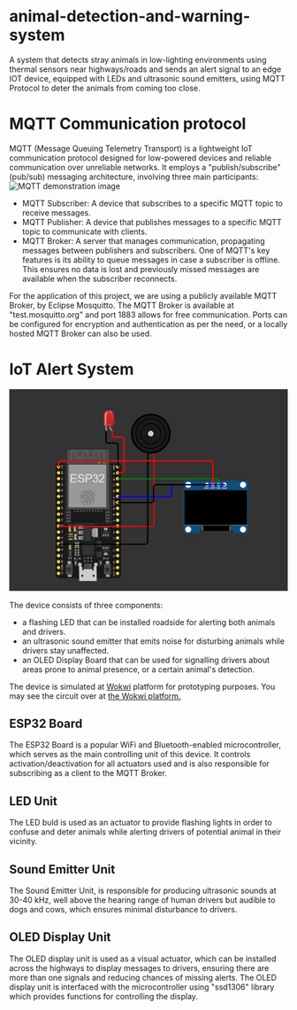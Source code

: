 # animal-detection-and-warning-system
A system that detects stray animals in low-lighting environments using thermal sensors near highways/roads and sends an alert signal to an edge IOT device, equipped with LEDs and ultrasonic sound emitters, using MQTT Protocol to deter the animals from coming too close.

# MQTT Communication protocol
MQTT (Message Queuing Telemetry Transport) is a lightweight IoT communication protocol designed for low-powered devices and reliable communication over unreliable networks. It employs a "publish/subscribe" (pub/sub) messaging architecture, involving three main participants:
<img src="https://camo.githubusercontent.com/0d7b840195f1be43abc6f28720224dde9b6bfa0a0a9ce73648d16a76b6154ce3/68747470733a2f2f6d7174742e6f72672f6173736574732f696d672f6d7174742d7075626c6973682d7375627363726962652e706e67" alt="MQTT demonstration image">
- MQTT Subscriber: A device that subscribes to a specific MQTT topic to receive messages.
- MQTT Publisher: A device that publishes messages to a specific MQTT topic to communicate with clients.
- MQTT Broker: A server that manages communication, propagating messages between publishers and subscribers. One of MQTT's key features is its ability to queue messages in case a subscriber is offline. This ensures no data is lost and previously missed messages are available when the subscriber reconnects.

For the application of this project, we are using a publicly available MQTT Broker, by Eclipse Mosquitto. The MQTT Broker is available at "test.mosquitto.org" and port 1883 allows for free communication. Ports can be configured for encryption and authentication as per the need, or a locally hosted MQTT Broker can also be used.

# IoT Alert System

<img src="https://github.com/quick-fox-03/animal-detection-and-warning-system/blob/main/soundplay%20circuit.jpg?raw=true" alt="image of circuit with esp32 controller leds and speakers">

The device consists of three components: 
- a flashing LED that can be installed roadside for alerting both animals and drivers.
- an ultrasonic sound emitter that emits noise for disturbing animals while drivers stay unaffected.
- an OLED Display Board that can be used for signalling drivers about areas prone to animal presence, or a certain animal's detection.

The device is simulated at [Wokwi](https://wokwi.com/) platform for prototyping purposes. You may see the circuit over at [the Wokwi platform.](https://wokwi.com/projects/415272090827317249)

## ESP32 Board
The ESP32 Board is a popular WiFi and Bluetooth-enabled microcontroller, which serves as the main controlling unit of this device. It controls activation/deactivation for all actuators used and is also responsible for subscribing as a client to the MQTT Broker.

## LED Unit
The LED buld is used as an actuator to provide flashing lights in order to confuse and deter animals while alerting drivers of potential animal in their vicinity.

## Sound Emitter Unit
The Sound Emitter Unit, is responsible for producing ultrasonic sounds at 30-40 kHz, well above the hearing range of human drivers but audible to dogs and cows, which ensures minimal disturbance to drivers.

## OLED Display Unit
The OLED display unit is used as a visual actuator, which can be installed across the highways to display messages to drivers, ensuring there are more than one signals and reducing chances of missing alerts. The OLED display unit is interfaced with the microcontroller using "ssd1306" library which provides functions for controlling the display. 

